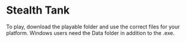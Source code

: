 # Stealth Tank

To play, download the playable folder and use the correct files for your platform. Windows users need the Data folder in addition to the .exe.
